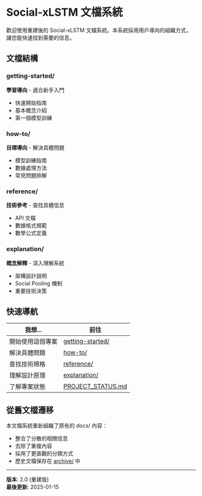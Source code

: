 # Social-xLSTM 文檔系統

歡迎使用重建後的 Social-xLSTM 文檔系統。本系統採用用戶導向的組織方式，讓您能快速找到需要的信息。

## 文檔結構

### getting-started/
**學習導向** - 適合新手入門
- 快速開始指南
- 基本概念介紹
- 第一個模型訓練

### how-to/
**目標導向** - 解決具體問題
- 模型訓練指南
- 數據處理方法
- 常見問題排解

### reference/
**技術參考** - 查找具體信息
- API 文檔
- 數據格式規範
- 數學公式定義

### explanation/
**概念解釋** - 深入理解系統
- 架構設計說明
- Social Pooling 機制
- 重要技術決策

## 快速導航

| 我想... | 前往 |
|---------|------|
| 開始使用這個專案 | [getting-started/](getting-started/) |
| 解決具體問題 | [how-to/](how-to/) |
| 查找技術規格 | [reference/](reference/) |
| 理解設計原理 | [explanation/](explanation/) |
| 了解專案狀態 | [PROJECT_STATUS.md](PROJECT_STATUS.md) |

## 從舊文檔遷移

本文檔系統重新組織了原有的 docs/ 內容：
- 整合了分散的相關信息
- 去除了重複內容
- 採用了更直觀的分類方式
- 歷史文檔保存在 [archive/](archive/) 中

---

**版本**: 2.0 (重建版)  
**最後更新**: 2025-01-15